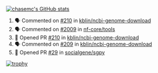 [![chasemc's GitHub stats](https://github-readme-stats.vercel.app/api?username=chasemc)](https://github.com/anuraghazra/github-readme-stats)


<!--START_SECTION:activity-->
1. 🗣 Commented on [#210](https://github.com/kblin/ncbi-genome-download/issues/210) in [kblin/ncbi-genome-download](https://github.com/kblin/ncbi-genome-download)
2. 🗣 Commented on [#2009](https://github.com/nf-core/tools/issues/2009) in [nf-core/tools](https://github.com/nf-core/tools)
3. 💪 Opened PR [#210](https://github.com/kblin/ncbi-genome-download/pull/210) in [kblin/ncbi-genome-download](https://github.com/kblin/ncbi-genome-download)
4. 🗣 Commented on [#209](https://github.com/kblin/ncbi-genome-download/issues/209) in [kblin/ncbi-genome-download](https://github.com/kblin/ncbi-genome-download)
5. 💪 Opened PR [#29](https://github.com/socialgene/sgpy/pull/29) in [socialgene/sgpy](https://github.com/socialgene/sgpy)
<!--END_SECTION:activity-->
[![trophy](https://github-profile-trophy.vercel.app/?username=chasemc)](https://github.com/ryo-ma/github-profile-trophy)


